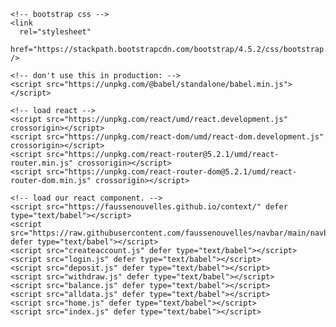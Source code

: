 <!DOCTYPE html>
<html>
  <head>
    <meta charset="UTF-8" />
    <title>Template</title>

    <!-- bootstrap css -->
    <link
      rel="stylesheet"
      href="https://stackpath.bootstrapcdn.com/bootstrap/4.5.2/css/bootstrap.min.css"
    />

    <!-- don't use this in production: -->
    <script src="https://unpkg.com/@babel/standalone/babel.min.js"></script>
  </head>
  <body>
    <!-- we will put our teact component inside this div -->
    <div id="root"></div>

    <!-- load react -->
    <script src="https://unpkg.com/react/umd/react.development.js" crossorigin></script>
    <script src="https://unpkg.com/react-dom/umd/react-dom.development.js" crossorigin></script>
    <script src="https://unpkg.com/react-router@5.2.1/umd/react-router.min.js" crossorigin></script>
    <script src="https://unpkg.com/react-router-dom@5.2.1/umd/react-router-dom.min.js" crossorigin></script>

    <!-- load our react component. -->
    <script src="https://faussenouvelles.github.io/context/" defer type="text/babel"></script>
    <script src="https://raw.githubusercontent.com/faussenouvelles/navbar/main/navbar.js" defer type="text/babel"></script>
    <script src="createaccount.js" defer type="text/babel"></script>
    <script src="login.js" defer type="text/babel"></script>
    <script src="deposit.js" defer type="text/babel"></script>
    <script src="withdraw.js" defer type="text/babel"></script>
    <script src="balance.js" defer type="text/babel"></script>
    <script src="alldata.js" defer type="text/babel"></script>
    <script src="home.js" defer type="text/babel"></script>
    <script src="index.js" defer type="text/babel"></script>
    
  </body>
</html>
